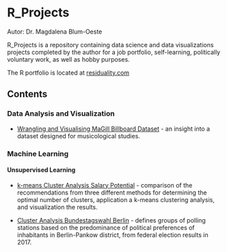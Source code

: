 # R_Projects
Autor: Dr. Magdalena Blum-Oeste

R_Projects is a repository containing data science and data visualizations projects completed by the author for a job portfolio, self-learning, politically voluntary work, as well as hobby purposes.

The R portfolio is located at [residuality.com](https://www.residuality.com/portfolio/)

## Contents

### Data Analysis and Visualization

* [Wrangling and Visualising MaGill Billboard Dataset](https://github.com/blumoestit/R_Projects/tree/master/1.%20Wrangling%20and%20Visualising%20MaGill%20Billboard%20Dataset) - an insight into a dataset designed for musicological studies.


### Machine Learning

#### Unsupervised Learning

* [k-means Cluster Analysis Salary Potential](https://github.com/blumoestit/R_Projects/tree/master/2.%20k-means%20Cluster%20Analysis%20Salary%20Potential) - comparison of the recommendations from three different methods for determining the optimal number of clusters, application a k-means clustering analysis, and visualization the results.

* [Cluster Analysis Bundestagswahl Berlin](https://github.com/blumoestit/R_Projects/tree/master/3.%20Cluster%20Analysis%20Bundestagswahl%20Berlin) - defines groups of polling stations based on the predominance of political preferences of inhabitants in Berlin-Pankow district, from federal election results in 2017.
